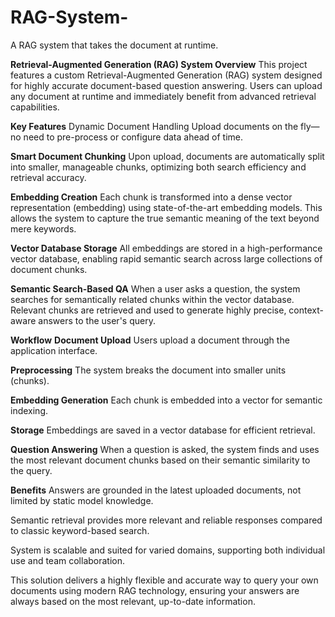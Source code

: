 # RAG-System-
A RAG system that takes the document at runtime.

**Retrieval-Augmented Generation (RAG) System Overview**
This project features a custom Retrieval-Augmented Generation (RAG) system designed for highly accurate document-based question answering. Users can upload any document at runtime and immediately benefit from advanced retrieval capabilities.

**Key Features**
Dynamic Document Handling
Upload documents on the fly—no need to pre-process or configure data ahead of time.

  **Smart Document Chunking**
    Upon upload, documents are automatically split into smaller, manageable chunks, optimizing both search efficiency and retrieval accuracy.

  **Embedding Creation**
    Each chunk is transformed into a dense vector representation (embedding) using state-of-the-art embedding models. This allows the system to capture the true semantic meaning of the text beyond mere keywords.

  **Vector Database Storage**
    All embeddings are stored in a high-performance vector database, enabling rapid semantic search across large collections of document chunks.

  **Semantic Search-Based QA**
    When a user asks a question, the system searches for semantically related chunks within the vector database. Relevant chunks are retrieved and used to generate highly precise, context-aware answers to the         user's query.

**Workflow**
  **Document Upload**
    Users upload a document through the application interface.

  **Preprocessing**
    The system breaks the document into smaller units (chunks).

  **Embedding Generation**
    Each chunk is embedded into a vector for semantic indexing.

**Storage**
Embeddings are saved in a vector database for efficient retrieval.

**Question Answering**
When a question is asked, the system finds and uses the most relevant document chunks based on their semantic similarity to the query.

**Benefits**
Answers are grounded in the latest uploaded documents, not limited by static model knowledge.

Semantic retrieval provides more relevant and reliable responses compared to classic keyword-based search.

System is scalable and suited for varied domains, supporting both individual use and team collaboration.

This solution delivers a highly flexible and accurate way to query your own documents using modern RAG technology, ensuring your answers are always based on the most relevant, up-to-date information.
